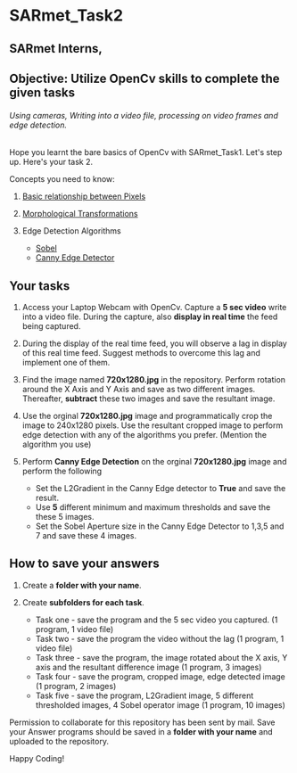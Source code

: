 # SARmet_Task2

## SARmet Interns,
## Objective: Utilize OpenCv skills to complete the given tasks

###### Using cameras, Writing into a video file, processing on video frames and edge detection. 

Hope you learnt the bare basics of OpenCv with SARmet_Task1. 
Let's step up. Here's your task 2. 

Concepts you need to know: 
1. [Basic relationship between Pixels](https://www.google.com/url?sa=t&rct=j&q=&esrc=s&source=web&cd=16&ved=2ahUKEwi0w57BmPzeAhWKXisKHYKvAD8QFjAPegQIARAC&url=http%3A%2F%2Felearning.uokerbala.edu.iq%2Fmod%2Fresource%2Fview.php%3Fid%3D8510&usg=AOvVaw1KPO-RUI3yTVDuHbkrDtuE)

2. [Morphological Transformations](https://docs.opencv.org/3.4/d9/d61/tutorial_py_morphological_ops.html)  

3. Edge Detection Algorithms
    * [Sobel](https://docs.opencv.org/2.4/doc/tutorials/imgproc/imgtrans/sobel_derivatives/sobel_derivatives.html)
    * [Canny Edge Detector](https://opencv-python-tutroals.readthedocs.io/en/latest/py_tutorials/py_imgproc/py_canny/py_canny.html)
 
## Your tasks

1. Access your Laptop Webcam with OpenCv. Capture a **5 sec video** write into a video file. During the capture, also **display in real time** the feed being captured. 

2. During the display of the real time feed, you will observe a lag in display of this real time feed. Suggest methods to overcome this lag and implement one of them. 

3. Find the image named **720x1280.jpg** in the repository. Perform rotation around the X Axis and Y Axis and save as two different images. Thereafter, **subtract** these two images and save the resultant image.  

4. Use the orginal **720x1280.jpg** image and programmatically crop the image to 240x1280 pixels. Use the resultant cropped image to perform edge detection with any of the algorithms you prefer. (Mention the algorithm you use) 

5. Perform **Canny Edge Detection** on the orginal **720x1280.jpg** image and perform the following

    * Set the L2Gradient in the Canny Edge detector to **True** and save the result.
    * Use **5** different minimum and maximum thresholds and save the these 5 images. 
    * Set the Sobel Aperture size in the Canny Edge Detector to 1,3,5 and 7 and save these 4 images. 

## How to save your answers
1. Create a **folder with your name**.

2. Create **subfolders for each task**.

    * Task one - save the program and the 5 sec video you captured. (1 program, 1 video file)
    * Task two - save the program the video without the lag (1 program, 1 video file) 
    * Task three - save the program, the image rotated about the X axis, Y axis and the resultant difference image (1 program, 3 images)
    * Task four - save the program, cropped image, edge detected image (1 program, 2 images)
    * Task five - save the program, L2Gradient image, 5 different thresholded images, 4 Sobel operator image (1 program, 10 images)
  

Permission to collaborate for this repository has been sent by mail. 
Save your Answer programs should be saved in a **folder with your name** and uploaded to the repository.


Happy Coding!
